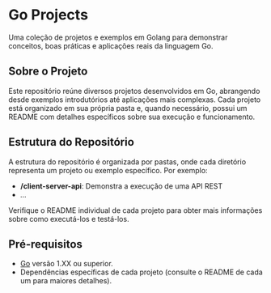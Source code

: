 # Go Projects

Uma coleção de projetos e exemplos em Golang para demonstrar conceitos, boas práticas e aplicações reais da linguagem Go.

## Sobre o Projeto

Este repositório reúne diversos projetos desenvolvidos em Go, abrangendo desde exemplos introdutórios até aplicações mais complexas. Cada projeto está organizado em sua própria pasta e, quando necessário, possui um README com detalhes específicos sobre sua execução e funcionamento.

## Estrutura do Repositório

A estrutura do repositório é organizada por pastas, onde cada diretório representa um projeto ou exemplo específico. Por exemplo:

- **/client-server-api**: Demonstra a execução de uma API REST
- _..._

Verifique o README individual de cada projeto para obter mais informações sobre como executá-los e testá-los.

## Pré-requisitos

- [Go](https://golang.org/) versão 1.XX ou superior.
- Dependências específicas de cada projeto (consulte o README de cada um para maiores detalhes).
